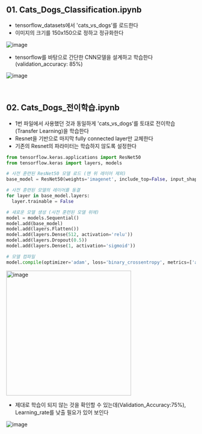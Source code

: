 ## 01. Cats_Dogs_Classification.ipynb
- tensorflow_datasets에서 'cats_vs_dogs'를 로드한다
- 이미지의 크기를 150x150으로 정하고 정규화한다

![image](https://github.com/namkidong98/SKT_FLY_AI_Challenger4/assets/113520117/ebea117f-45e9-4ac2-b844-058a5fb0b59d)

-  tensorflow를 바탕으로 간단한 CNN모델을 설계하고 학습한다 (validation_accuracy: 85%)

![image](https://github.com/namkidong98/SKT_FLY_AI_Challenger4/assets/113520117/b9a90acf-664f-4e18-b549-76c84543c6cf)

<br> 

## 02. Cats_Dogs_전이학습.ipynb
- 1번 파일에서 사용했던 것과 동일하게 'cats_vs_dogs'를 토대로 전이학습(Transfer Learning)을 학습한다
- Resnet을 기반으로 마지막 fully connected layer만 교체한다
- 기존의 Resnet의 파라미터는 학습하지 않도록 설정한다
```python
from tensorflow.keras.applications import ResNet50
from tensorflow.keras import layers, models

# 사전 훈련된 ResNet50 모델 로드 (맨 위 레이어 제외)
base_model = ResNet50(weights='imagenet', include_top=False, input_shape=(150, 150, 3))

# 사전 훈련된 모델의 레이어를 동결
for layer in base_model.layers:
  layer.trainable = False

# 새로운 모델 생성 (사전 훈련된 모델 위에)
model = models.Sequential()
model.add(base_model)
model.add(layers.Flatten())
model.add(layers.Dense(512, activation='relu'))
model.add(layers.Dropout(0.5))
model.add(layers.Dense(1, activation='sigmoid'))

# 모델 컴파일
model.compile(optimizer='adam', loss='binary_crossentropy', metrics=['acc'])
```

<img width="332" alt="image" src="https://github.com/namkidong98/SKT_FLY_AI_Challenger4/assets/113520117/23fefbe4-4e31-4ac7-974b-a5863b54f942">

- 제대로 학습이 되지 않는 것을 확인할 수 있는데(Validation_Accuracy:75%), Learning_rate를 낮출 필요가 있어 보인다

![image](https://github.com/namkidong98/SKT_FLY_AI_Challenger4/assets/113520117/732180e3-cfaa-413c-adbd-9ed71211bdd5)

<br> 
